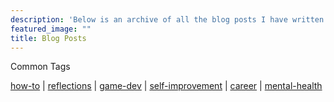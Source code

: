 ```yaml
---
description: 'Below is an archive of all the blog posts I have written. You can search for posts on a specific topic based on the tags listed below!'
featured_image: ""
title: Blog Posts
---
```


Common Tags

[how-to](https://amanda-park.netlify.app/tags/how-to/) | [reflections](https://amanda-park.netlify.app/tags/reflections/) | [game-dev](https://amanda-park.netlify.app/tags/game-dev/) | [self-improvement](https://amanda-park.netlify.app/tags/self-improvement/) | [career](https://amanda-park.netlify.app/tags/career/) | [mental-health](https://amanda-park.netlify.app/tags/mental-health/) 